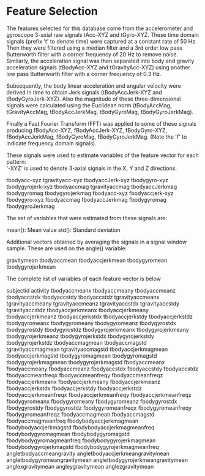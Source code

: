 Feature Selection 
=================

The features selected for this database come from the accelerometer and gyroscope 3-axial raw signals tAcc-XYZ and tGyro-XYZ. These time domain signals (prefix 't' to denote time) were captured at a constant rate of 50 Hz. Then they were filtered using a median filter and a 3rd order low pass Butterworth filter with a corner frequency of 20 Hz to remove noise. Similarly, the acceleration signal was then separated into body and gravity acceleration signals (tBodyAcc-XYZ and tGravityAcc-XYZ) using another low pass Butterworth filter with a corner frequency of 0.3 Hz. 

Subsequently, the body linear acceleration and angular velocity were derived in time to obtain Jerk signals (tBodyAccJerk-XYZ and tBodyGyroJerk-XYZ). Also the magnitude of these three-dimensional signals were calculated using the Euclidean norm (tBodyAccMag, tGravityAccMag, tBodyAccJerkMag, tBodyGyroMag, tBodyGyroJerkMag). 

Finally a Fast Fourier Transform (FFT) was applied to some of these signals producing fBodyAcc-XYZ, fBodyAccJerk-XYZ, fBodyGyro-XYZ, fBodyAccJerkMag, fBodyGyroMag, fBodyGyroJerkMag. (Note the 'f' to indicate frequency domain signals). 

These signals were used to estimate variables of the feature vector for each pattern:  
'-XYZ' is used to denote 3-axial signals in the X, Y and Z directions.

tbodyacc-xyz
tgravityacc-xyz
tbodyaccJerk-xyz
tbodygyro-xyz
tbodygyrojerk-xyz
tbodyaccmag
tgravityaccmag
tbodyaccJerkmag
tbodygyromag
tbodygyrojerkmag
fbodyacc-xyz
fbodyaccjerk-xyz
fbodygyro-xyz
fbodyaccmag
fbodyaccJerkmag
fbodygyromag
fbodygyroJerkmag

The set of variables that were estimated from these signals are: 

mean(): Mean value
std(): Standard deviation

Additional vectors obtained by averaging the signals in a signal window sample. These are used on the angle() variable:

gravitymean
tbodyaccmean
tbodyaccjerkmean
tbodygyromean
tbodygyrojerkmean

The complete list of variables of each feature vector is below

subjectid
activity 
tbodyaccmeanx 
tbodyaccmeany 
tbodyaccmeanz 
tbodyaccstdx 
tbodyaccstdy 
tbodyaccstdz 
tgravityaccmeanx 
tgravityaccmeany 
tgravityaccmeanz 
tgravityaccstdx 
tgravityaccstdy 
tgravityaccstdz 
tbodyaccjerkmeanx 
tbodyaccjerkmeany 
tbodyaccjerkmeanz 
tbodyaccjerkstdx 
tbodyaccjerkstdy 
tbodyaccjerkstdz 
tbodygyromeanx 
tbodygyromeany 
tbodygyromeanz 
tbodygyrostdx 
tbodygyrostdy 
tbodygyrostdz 
tbodygyrojerkmeanx 
tbodygyrojerkmeany 
tbodygyrojerkmeanz 
tbodygyrojerkstdx 
tbodygyrojerkstdy 
tbodygyrojerkstdz 
tbodyaccmagmean 
tbodyaccmagstd 
tgravityaccmagmean 
tgravityaccmagstd 
tbodyaccjerkmagmean 
tbodyaccjerkmagstd 
tbodygyromagmean 
tbodygyromagstd 
tbodygyrojerkmagmean 
tbodygyrojerkmagstd 
fbodyaccmeanx 
fbodyaccmeany 
fbodyaccmeanz 
fbodyaccstdx 
fbodyaccstdy 
fbodyaccstdz 
fbodyaccmeanfreqx 
fbodyaccmeanfreqy 
fbodyaccmeanfreqz 
fbodyaccjerkmeanx 
fbodyaccjerkmeany 
fbodyaccjerkmeanz 
fbodyaccjerkstdx 
fbodyaccjerkstdy 
fbodyaccjerkstdz 
fbodyaccjerkmeanfreqx 
fbodyaccjerkmeanfreqy 
fbodyaccjerkmeanfreqz 
fbodygyromeanx 
fbodygyromeany 
fbodygyromeanz 
fbodygyrostdx 
fbodygyrostdy 
fbodygyrostdz 
fbodygyromeanfreqx 
fbodygyromeanfreqy 
fbodygyromeanfreqz 
fbodyaccmagmean 
fbodyaccmagstd 
fbodyaccmagmeanfreq 
fbodybodyaccjerkmagmean 
fbodybodyaccjerkmagstd 
fbodybodyaccjerkmagmeanfreq 
fbodybodygyromagmean 
fbodybodygyromagstd 
fbodybodygyromagmeanfreq 
fbodybodygyrojerkmagmean 
fbodybodygyrojerkmagstd 
fbodybodygyrojerkmagmeanfreq 
angletbodyaccmeangravity 
angletbodyaccjerkmeangravitymean 
angletbodygyromeangravitymean 
angletbodygyrojerkmeangravitymean 
anglexgravitymean 
angleygravitymean 
anglezgravitymean
